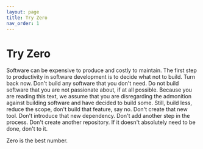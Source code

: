 ```yaml
---
layout: page
title: Try Zero
nav_order: 1
---
```


# Try Zero

Software can be expensive to produce and costly to maintain. The first step
to productivity in software development is to decide what not to build.
Turn back now. Don't build any software that you don't need.
Do not build software that you are not passionate about, if at all possible.
Because you are reading this text, we assume that you are disregarding
the admonition against building software and have decided to build some.
Still, build less, reduce the scope, don't build that feature,
say no. Don't create that new tool. Don't introduce that new dependency.
Don't add another step in the process.
Don't create another repository.
If it doesn't absolutely need to be done, don't to it.

Zero is the best number.
